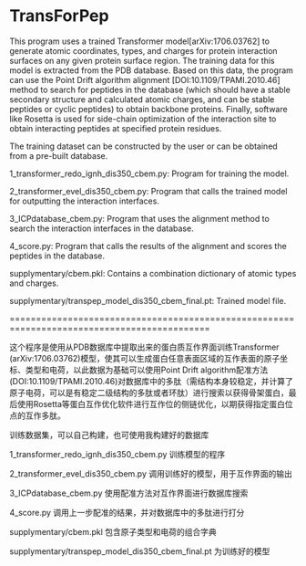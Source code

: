 # TransForPep

This program uses a trained Transformer model[arXiv:1706.03762] to generate atomic coordinates, types, and charges for protein interaction surfaces on any given protein surface region. The training data for this model is extracted from the PDB database. Based on this data, the program can use the Point Drift algorithm alignment [DOI:10.1109/TPAMI.2010.46] method to search for peptides in the database (which should have a stable secondary structure and calculated atomic charges, and can be stable peptides or cyclic peptides) to obtain backbone proteins. Finally, software like Rosetta is used for side-chain optimization of the interaction site to obtain interacting peptides at specified protein residues.

The training dataset can be constructed by the user or can be obtained from a pre-built database.

1_transformer_redo_ignh_dis350_cbem.py: Program for training the model.

2_transformer_evel_dis350_cbem.py: Program that calls the trained model for outputting the interaction interfaces.

3_ICPdatabase_cbem.py: Program that uses the alignment method to search the interaction interfaces in the database.

4_score.py: Program that calls the results of the alignment and scores the peptides in the database.

supplymentary/cbem.pkl: Contains a combination dictionary of atomic types and charges.

supplymentary/transpep_model_dis350_cbem_final.pt: Trained model file.

============================================================================================

这个程序是使用从PDB数据库中提取出来的蛋白质互作界面训练Transformer (arXiv:1706.03762)模型，使其可以生成蛋白任意表面区域的互作表面的原子坐标、类型和电荷，以此数据为基础可以使用Point Drift algorithm配准方法(DOI:10.1109/TPAMI.2010.46)对数据库中的多肽（需结构本身较稳定，并计算了原子电荷，可以是有稳定二级结构的多肽或者环肽）进行搜索以获得骨架蛋白，最后使用Rosetta等蛋白互作优化软件进行互作位的侧链优化，以期获得指定蛋白位点的互作多肽。

训练数据集，可以自己构建，也可使用我构建好的数据库

1_transformer_redo_ignh_dis350_cbem.py 训练模型的程序

2_transformer_evel_dis350_cbem.py 调用训练好的模型，用于互作界面的输出

3_ICPdatabase_cbem.py 使用配准方法对互作界面进行数据库搜索

4_score.py 调用上一步配准的结果，并对数据库中的多肽进行打分

supplymentary/cbem.pkl 包含原子类型和电荷的组合字典

supplymentary/transpep_model_dis350_cbem_final.pt 为训练好的模型
